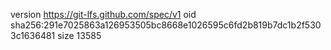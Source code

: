 version https://git-lfs.github.com/spec/v1
oid sha256:291e7025863a126953505bc8668e1026595c6fd2b819b7dc1b2f5303c1636481
size 13585
